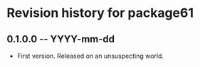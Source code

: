 # Revision history for package61

## 0.1.0.0 -- YYYY-mm-dd

* First version. Released on an unsuspecting world.
